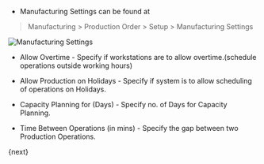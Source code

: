 * Manufacturing Settings can be found at 

> Manufacturing > Production Order > Setup > Manufacturing Settings

<img class="screenshot" alt="Manufacturing Settings" src="{{docs_base_url}}/assets/img/manufacturing/manufacturing-settings.png">

* Allow Overtime - Specify if workstations are to allow overtime.(schedule operations outside working hours)

* Allow Production on Holidays - Specify if system is to allow scheduling of operations on Holidays.

* Capacity Planning for (Days) - Specify no. of Days for Capacity Planning.

* Time Between Operations (in mins) - Specify the gap between two Production Operations.

{next}